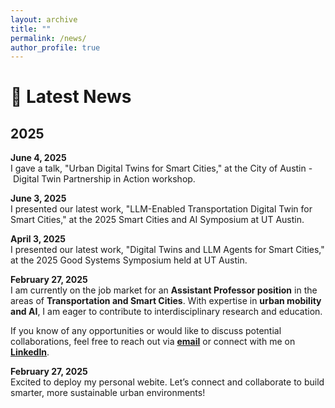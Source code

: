 ```yaml
---
layout: archive
title: ""
permalink: /news/
author_profile: true
---
```


# 📢 Latest News

## 2025

**June 4, 2025**  
I gave a talk, "Urban Digital Twins for Smart Cities," at the City of Austin - Digital Twin Partnership in Action workshop.

**June 3, 2025**  
I presented our latest work, "LLM-Enabled Transportation Digital Twin for Smart Cities," at the 2025 Smart Cities and AI Symposium at UT Austin.

**April 3, 2025**  
I presented our latest work, "Digital Twins and LLM Agents for Smart Cities," at the 2025 Good Systems Symposium held at UT Austin.

**February 27, 2025**  
I am currently on the job market for an **Assistant Professor position** in the areas of **Transportation and Smart Cities**. With expertise in **urban mobility and AI**, I am eager to contribute to interdisciplinary research and education.

If you know of any opportunities or would like to discuss potential collaborations, feel free to reach out via **[email](mailto:yiming.xu@utexas.edu)** or connect with me on **[LinkedIn](https://www.linkedin.com/in/yimingxuuf/)**.

**February 27, 2025**  
Excited to deploy my personal webite. Let’s connect and collaborate to build smarter, more sustainable urban environments!
